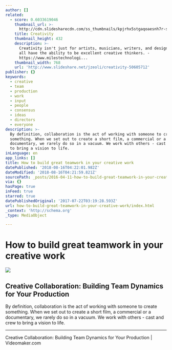 ```yaml
---
author: []
related:
  - score: 0.6033619046
    thumbnail_url: >-
      http://cdn.slidesharecdn.com/ss_thumbnails/kpjrhx5stgaqoaesnh7r-signature-3f945d39ba23dd9cfcfd3fee5874bd5293c55aa2180b30512d3379a1f65479ee-poli-150716175148-lva1-app6892-thumbnail-4.jpg?cb=1438021298
    title: Creativity
    thumbnail_height: 432
    description: >-
      Creativity isn't just for artists, musicians, writers, and designers. We
      all have the ability to be excellent creative thinkers. -
      https://www.milestechnologi...
    thumbnail_width: 768
    url: 'http://www.slideshare.net/jzeoli/creativity-50605712'
publisher: {}
keywords:
  - creative
  - team
  - production
  - work
  - input
  - people
  - consensus
  - ideas
  - directors
  - everyone
description: >-
  By definition, collaboration is the act of working with someone to create
  something. When we set out to create a short film, a commercial or a
  documentary, we rarely do so in a vacuum. We work with others - cast and crew
  to bring a vision to life.
inLanguage: en
app_links: []
title: How to build great teamwork in your creative work
datePublished: '2018-08-16T04:22:01.982Z'
dateModified: '2018-08-16T04:21:59.821Z'
sourcePath: _posts/2016-04-11-how-to-build-great-teamwork-in-your-creative-work.md
via: {}
hasPage: true
inFeed: true
starred: true
datePublishedOriginal: '2017-07-22T03:19:28.593Z'
url: how-to-build-great-teamwork-in-your-creative-work/index.html
_context: 'http://schema.org'
_type: MediaObject

---
```

# How to build great teamwork in your creative work

<article style=""><img src="https://s3-us-west-2.amazonaws.com/the-grid-img/p/71b0ad3ad5b117e84d6955a4f201772d99e2b41c.jpg" /><h1>Creative Collaboration: Building Team Dynamics for Your Production</h1><p>By definition, collaboration is the act of working with someone to create something. When we set out to create a short film, a commercial or a documentary, we rarely do so in a vacuum. We work with others - cast and crew to bring a vision to life.</p></article>

---

Creative Collaboration: Building Team Dynamics for Your Production | Videomaker.com